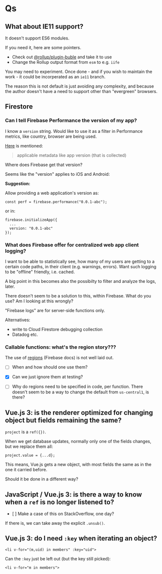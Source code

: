 # Qs

## What about IE11 support?

It doesn't support ES6 modules.

If you need it, here are some pointers.

- Check out [@rollup/plugin-buble](https://github.com/rollup/plugins/tree/master/packages/buble) and take it to use
- Change the Rollup output format from `esm` to e.g. `iife`

You may need to experiment. Once done - and if you wish to maintain the work - it could be incorperated as an `ie11` branch.

The reason this is not default is just avoiding any complexity, and because the author doesn't have a need to support other than "evergreen" browsers.


## Firestore

### Can I tell Firebase Performance the version of my app?

I know a `version` string. Would like to use it as a filter in Performance metrics, like country, browser are being used.

[Here](https://firebase.google.com/docs/perf-mon/custom_traces-metrics?platform=web#attributes-and-metrics) is mentioned:

>applicable metadata like app version (that is collected)

Where does Firebase get that version?

Seems like the "version" applies to iOS and Android: 


**Suggestion:**

Allow providing a web application's version as:

```
const perf = firebase.performance("0.0.1-abc");
```

or in:

```
firebase.initializeApp({
  ...
  version: "0.0.1-abc"
});
```

### What does Firebase offer for centralized web app client logging?

I want to be able to statistically see, how many of my users are getting to a certain code paths, in their client (e.g. warnings, errors). Want such logging to be "offline" friendly, i.e. cached.

A big point in this becomes also the possibilty to filter and analyze the logs, later.

There doesn't seem to be a solution to this, within Firebase. What do you use? Am I looking at this wrongly? 

"Firebase logs" are for server-side functions only.

Alternatives:

- write to Cloud Firestore debugging collection
- Datadog etc.


### Callable functions: what's the region story???

The use of [regions](https://firebase.google.com/docs/functions/locations) (Firebase docs) is not well laid out. 

- [ ] When and how should one use them?
- [x] Can we just ignore them at testing?
- [ ] Why do regions need to be specified in code, per function. There doesn't seem to be a way to change the default from `us-central1`, is there?


## Vue.js 3: is the renderer optimized for changing object but fields remaining the same?

`project` is a `ref({})`. 

When we get database updates, normally only one of the fields changes, but we replace them all:

```
project.value = {...d};
```

This means, Vue.js gets a new object, with most fields the same as in the one it carried before.

Should it be done in a different way?


## JavaScript / Vue.js 3: is there a way to know when a `ref` is no longer listened to?

- [ ] Make a case of this on StackOverflow, one day?

If there is, we can take away the explicit `.unsub()`.


## Vue.js 3: do I need `:key` when iterating an object?

```
<li v-for="(m,uid) in members" :key="uid">
```

Can the `:key` just be left out (but the key still picked):

```
<li v-for="m in members">
```


<!-- dump it
## Airbrake: how to provide version/build info?

..for a web app

Ideally, we'd like to provide them as `new Notifier({ ... })` params.
-->
